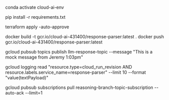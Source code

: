 conda activate cloud-ai-env

pip install -r requirements.txt

terraform apply -auto-approve

docker build -t gcr.io/cloud-ai-431400/response-parser:latest .
docker push gcr.io/cloud-ai-431400/response-parser:latest

gcloud pubsub topics publish llm-response-topic --message "This is a mock message from Jeremy 1:03pm"

gcloud logging read "resource.type=cloud_run_revision AND resource.labels.service_name=response-parser" --limit 10 --format "value(textPayload)"

gcloud pubsub subscriptions pull reasoning-branch-topic-subscription --auto-ack --limit=1